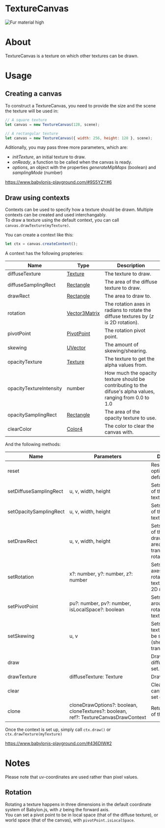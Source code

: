 # TextureCanvas

![Fur material high](/img/extensions/texturecanvas.jpg)

# About
TextureCanvas is a texture on which other textures can be drawn.

# Usage
## Creating a canvas
To construct a TextureCanvas, you need to provide the size and the scene the texture will be used in:
```javascript
// A square texture
let canvas = new TextureCanvas(128, scene);
```
```javascript
// A rectangular texture
let canvas = new TextureCanvas({ width: 256, height: 128 }, scene);
```
Aditionally, you may pass three more parameters, which are:
* *initTexture*, an initial texture to draw.
* *onReady*, a function to be called when the canvas is ready.
* *options*, an object with the properties *generateMipMaps* (boolean) and *samplingMode* (number)

https://www.babylonjs-playground.com/#9S5YZY#6
## Draw using contexts
Contexts can be used to specify how a texture should be drawn. Multiple contexts can be created and used interchangably.<br>
To draw a texture using the default context, you can call ```canvas.drawTexture(myTexture)```.

You can create a context like this:
```javascript
let ctx = canvas.createContext();
```
A context has the following propteries:

Name | Type | Description
----|----|----|
diffuseTexture | [Texture](https://doc.babylonjs.com/api/classes/babylon.texture) | The texture to draw.
diffuseSamplingRect | [Rectangle](https://github.com/Poolminer/BabylonTextureCanvas/blob/master/DOCUMENTATION.md#rectangle-class) | The area of the diffuse texture to draw.
drawRect | [Rectangle](https://github.com/Poolminer/BabylonTextureCanvas/blob/master/DOCUMENTATION.md#rectangle-class) | The area to draw to.
rotation | [Vector3Matrix](https://github.com/Poolminer/BabylonTextureCanvas/blob/master/DOCUMENTATION.md#vector3matrix-class) | The rotation axes in radians to rotate the diffuse textures by (*z* is 2D rotation).
pivotPoint | [PivotPoint](https://github.com/Poolminer/BabylonTextureCanvas/blob/master/DOCUMENTATION.md#pivotpoint-class) | The rotation pivot point.
skewing | [UVector](https://github.com/Poolminer/BabylonTextureCanvas/blob/master/DOCUMENTATION.md#uvector-class) | The amount of skewing/shearing.
opacityTexture | [Texture](https://doc.babylonjs.com/api/classes/babylon.texture) | The texture to get the alpha values from.
opacityTextureIntensity | number | How much the opacity texture should be contributing to the difuse's alpha values, ranging from 0.0 to 1.0
opacitySamplingRect | [Rectangle](https://github.com/Poolminer/BabylonTextureCanvas/blob/master/DOCUMENTATION.md#rectangle-class) | The area of the opacity texture to use.
clearColor | [Color4](https://doc.babylonjs.com/api/classes/babylon.color4) | The color to clear the canvas with.

And the following methods:

Name | Parameters | Description
----|----|----|
reset |  | Resets the draw options to their default values.
setDiffuseSamplingRect | u, v, width, height | Sets which area of the diffuse texture to draw.
setOpacitySamplingRect | u, v, width, height | Sets which area of the opacity texture to draw.
setDrawRect | u, v, width, height | Sets which area of the canvas to draw to — this area may be tranformed by rotating/skewing.
setRotation | x?: number, y?: number, z?: number | Sets the rotation axes in radians rotate the diffuse texture by (*z* is 2D rotation).
setPivotPoint | pu?: number, pv?: number, isLocalSpace?: boolean | Sets the point around which to rotate the texture.
setSkewing | u, v | Sets how the texture should be skewed (shear transform).
draw |  | Draws the diffuse texture, if set.
drawTexture | diffuseTexture: Texture | Draws a texture.
clear |  | Clears the canvas using the set clearColor.
clone | cloneDrawOptions?:&nbsp;boolean, cloneTextures?:&nbsp;boolean, ref?:&nbsp;TextureCanvasDrawContext | Returns a clone of the context.

Once the context is set up, simply call ```ctx.draw()``` or ```ctx.drawTexture(myTexture)```

https://www.babylonjs-playground.com/#436DIW#2
# Notes

Please note that uv-coordinates are used rather than pixel values.

## Rotation

Rotating a texture happens in three dimensions in the default coordinate system of Babylon.js, with *z* being the forward axis.<br>
You can set a pivot point to be in local space (that of the diffuse texture), or world space (that of the canvas), with ```pivotPoint.isLocalSpace```.